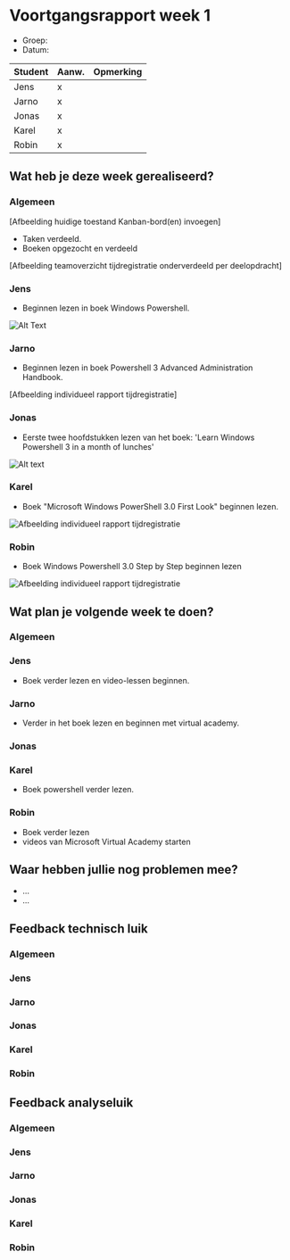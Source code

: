 # Voortgangsrapport week 1

* Groep:
* Datum:

| Student  | Aanw. | Opmerking |
| :---     | :---  | :---      |
| Jens |  x  |           |
| Jarno | x  |           |
| Jonas |   x   |           |
| Karel |   x   |           |
| Robin |   x   |           |

## Wat heb je deze week gerealiseerd?

### Algemeen

[Afbeelding huidige toestand Kanban-bord(en) invoegen]

* Taken verdeeld.
* Boeken opgezocht en verdeeld

[Afbeelding teamoverzicht tijdregistratie onderverdeeld per deelopdracht]

### Jens

* Beginnen lezen in boek Windows Powershell.

![Alt Text](http://i.imgur.com/wJUrg4Z.png)

### Jarno

* Beginnen lezen in boek Powershell 3 Advanced Administration Handbook.

[Afbeelding individueel rapport tijdregistratie]

### Jonas

* Eerste twee hoofdstukken lezen van het boek: 'Learn Windows Powershell 3 in a month of lunches'

![Alt text](http://i.imgur.com/yzM4jtg.png)

### Karel

* Boek "Microsoft Windows PowerShell 3.0 First Look" beginnen lezen.

![Afbeelding individueel rapport tijdregistratie](http://i.imgur.com/mq4in4N.jpg)

### Robin

* Boek Windows Powershell 3.0 Step by Step beginnen lezen

![Afbeelding individueel rapport tijdregistratie](https://i.gyazo.com/f29baff7060ac647d6fa9b2ca21beeb1.png)


## Wat plan je volgende week te doen?

### Algemeen
### Jens
* Boek verder lezen en video-lessen beginnen.

### Jarno
* Verder in het boek lezen en beginnen met virtual academy.


### Jonas


### Karel
 * Boek powershell verder lezen.

### Robin
 * Boek verder lezen
 * videos van Microsoft Virtual Academy starten


## Waar hebben jullie nog problemen mee?

* ...
* ...

## Feedback technisch luik

### Algemeen

### Jens
### Jarno
### Jonas
### Karel
### Robin

## Feedback analyseluik

### Algemeen

### Jens
### Jarno
### Jonas
### Karel
### Robin

